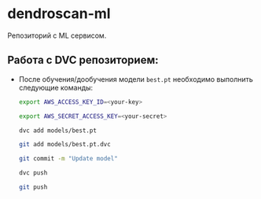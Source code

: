 # dendroscan-ml
Репозиторий с ML сервисом.

## Работа с DVC репозиторием:
- После обучения/дообучения модели `best.pt` необходимо выполнить следующие 
команды:

    ```bash
    export AWS_ACCESS_KEY_ID=<your-key>  
    ```
    ```bash
    export AWS_SECRET_ACCESS_KEY=<your-secret>
    ```
    ```bash
    dvc add models/best.pt
    ```
    ```bash
    git add models/best.pt.dvc
    ```
    ```bash
    git commit -m "Update model"
    ```
    ```bash
    dvc push
    ```
    ```bash
    git push
    ```
  